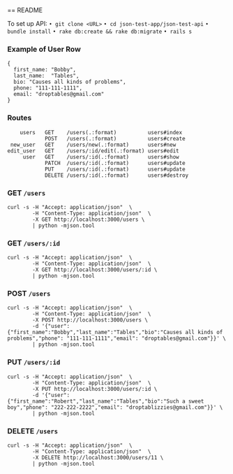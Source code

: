 == README

To set up API:
  `• git clone <URL>`
  `• cd json-test-app/json-test-api`
  `• bundle install`
  `• rake db:create && rake db:migrate`
  `• rails s`






### Example of User Row

```
{
  first_name: "Bobby",
  last_name:  "Tables",
  bio: "Causes all kinds of problems",
  phone: "111-111-1111",
  email: "droptables@gmail.com"
}
```


### Routes

```
    users   GET    /users(.:format)          users#index
            POST   /users(.:format)          users#create
 new_user   GET    /users/new(.:format)      users#new
edit_user   GET    /users/:id/edit(.:format) users#edit
     user   GET    /users/:id(.:format)      users#show
            PATCH  /users/:id(.:format)      users#update
            PUT    /users/:id(.:format)      users#update
            DELETE /users/:id(.:format)      users#destroy
```



### GET `/users`
```
curl -s -H "Accept: application/json"  \
        -H "Content-Type: application/json"  \
        -X GET http://localhost:3000/users \
        | python -mjson.tool
```


### GET `/users/:id`
```
curl -s -H "Accept: application/json"  \
        -H "Content-Type: application/json"  \
        -X GET http://localhost:3000/users/:id \
        | python -mjson.tool
```


### POST `/users`
```
curl -s -H "Accept: application/json"  \
        -H "Content-Type: application/json"  \
        -X POST http://localhost:3000/users \
        -d '{"user":{"first_name":"Bobby","last_name":"Tables","bio":"Causes all kinds of problems","phone": "111-111-1111","email": "droptables@gmail.com"}}' \
        | python -mjson.tool
```


### PUT `/users/:id`
```
curl -s -H "Accept: application/json"  \
        -H "Content-Type: application/json"  \
        -X PUT http://localhost:3000/users/:id \
        -d '{"user":{"first_name":"Robert","last_name":"Tables","bio":"Such a sweet boy","phone": "222-222-2222","email": "droptablizzies@gmail.com"}}' \
        | python -mjson.tool
```


### DELETE `/users`
```
curl -s -H "Accept: application/json"  \
        -H "Content-Type: application/json"  \
        -X DELETE http://localhost:3000/users/11 \
        | python -mjson.tool
```
